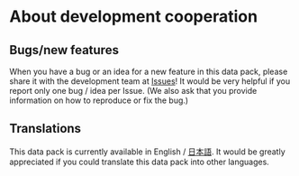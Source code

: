 # About development cooperation
## Bugs/new features
When you have a bug or an idea for a new feature in this data pack, please share it with the development team at [Issues](https://github.com/haiiro2gou/Big-Number-Calculator/issues)!
It would be very helpful if you report only one bug / idea per Issue.
(We also ask that you provide information on how to reproduce or fix the bug.)

## Translations
This data pack is currently available in English / [日本語](https://github.com/haiiro2gou/Big-Number-Calculator/blob/main/CONTRIBUTING_ja.md).
It would be greatly appreciated if you could translate this data pack into other languages.
